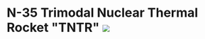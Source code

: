 # N-35 Trimodal Nuclear Thermal Rocket "TNTR" <img src="https://img.shields.io/badge/License-GPL_3-blue">

